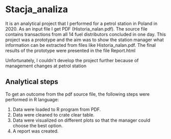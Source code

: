 # Stacja_analiza
It is an analytical project that I performed for a petrol station in Poland in 2020.
As an input file I get PDF (Historia_nalan.pdf).
The source file contains transactions from all 14 fuel distributors concluded in one day.
This project was a prototype and the aim was to show the station manager what information
can be extracted from files like Historia_nalan.pdf. The final results of the prototype were presented in the file Report.html

Unfortunately, I couldn't develop the project further because of management changes at petrol station

## Analytical steps
To get an outcome from the pdf source file, the following steps were performed in R language:
1. Data were loaded to R program from PDF.
2. Data were cleaned  to crate clear table.
3. Data were visualized on different plots so that the manager could choose the best option.
4. A report was created.

